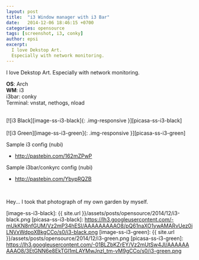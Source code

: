 ```yaml
---
layout: post
title:  "i3 Window manager with i3 Bar"
date:   2014-12-06 18:46:15 +0700
categories: opensource
tags: [screenshot, i3, conky]
author: epsi
excerpt:
  I love Dekstop Art.
  Especially with network monitoring.
---
```


I love Dekstop Art.
Especially with network monitoring.

**OS**: Arch<br/>
**WM**: i3<br/>
i3bar: conky<br/>
Terminal: vnstat, nethogs, nload<br/>

<br/>
[![i3 Black][image-ss-i3-black]{: .img-responsive }][picasa-ss-i3-black]
<br/><br/>
[![i3 Green][image-ss-i3-green]{: .img-responsive }][picasa-ss-i3-green]
<br/>

Sample i3 config (nubi)

* <http://pastebin.com/162mZPwP>

Sample i3bar/conkyrc config (nubi)

* <http://pastebin.com/YbypRQZB>

<br/>

Hey... I took that photograph of my own garden by myself.

[image-ss-i3-black]: {{ site.url }}/assets/posts/opensource/2014/12/i3-black.png
[picasa-ss-i3-black]: https://lh3.googleusercontent.com/-mUkKN8nfGUM/Vz2mP34hESI/AAAAAAAAAO8/pQ61naXO1ywAMARvUez0iLNVxWdpoXBkgCCo/s0/i3-black.png
[image-ss-i3-green]: {{ site.url }}/assets/posts/opensource/2014/12/i3-green.png
[picasa-ss-i3-green]: https://lh3.googleusercontent.com/-01BLZbKZrEY/Vz2mUtSw4JI/AAAAAAAAAO8/3EtGNN6e8EkTGl1mLAYMwJnzl_tm-vM9gCCo/s0/i3-green.png

